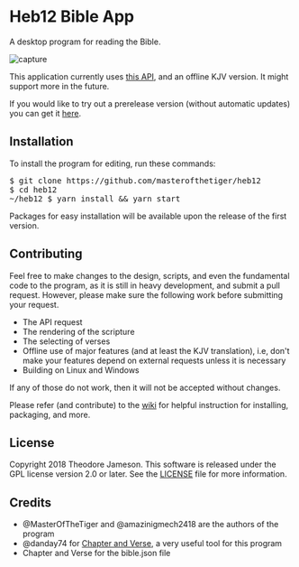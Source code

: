 # Heb12 Bible App
A desktop program for reading the Bible.

![capture](https://user-images.githubusercontent.com/16640496/38822095-44efd294-4157-11e8-8f21-797538fe6e0a.PNG)

This application currently uses [this API](http://labs.bible.org/api_web_service), and an offline KJV version. It might support more in the future.

If you would like to try out a prerelease version (without automatic updates) you can get it [here](https://github.com/heb12/heb12/wiki/Packages).

## Installation
To install the program for editing, run these commands:
<pre>
$ git clone https://github.com/masterofthetiger/heb12
$ cd heb12
~/heb12 $ yarn install && yarn start
</pre>

Packages for easy installation will be available upon the release of the first version.

## Contributing
Feel free to make changes to the design, scripts, and even the fundamental code to the program, as it is still in heavy development, and submit a pull request. However, please make sure the following work before submitting your request.
- The API request
- The rendering of the scripture
- The selecting of verses
- Offline use of major features (and at least the KJV translation), i.e, don't make your features depend on external requests unless it is necessary
- Building on Linux and Windows

If any of those do not work, then it will not be accepted without changes.

Please refer (and contribute) to the [wiki](https://github.com/MasterOfTheTiger/heb12/wiki) for helpful instruction for installing, packaging, and more.

## License
Copyright 2018 Theodore Jameson.
This software is released under the GPL license version 2.0 or later. See the [LICENSE](https://github.com/MasterOfTheTiger/heb12/blob/master/LICENSE) file for more information.

## Credits
- @MasterOfTheTiger and @amazinigmech2418 are the authors of the program
- @danday74 for [Chapter and Verse](https://github.com/danday74/chapter-and-verse), a very useful tool for this program
- Chapter and Verse for the bible.json file
